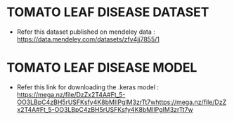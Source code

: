 
# TOMATO LEAF DISEASE DATASET

- Refer this dataset published on mendeley data : https://data.mendeley.com/datasets/zfv4jj7855/1

# TOMATO LEAF DISEASE MODEL

- Refer this link for downloading the .keras model : https://mega.nz/file/DzZx2T4A#Ft_5-OO3LBpC4zBH5rUSFKsfy4K8bMIlPgIM3zrTt7whttps://mega.nz/file/DzZx2T4A#Ft_5-OO3LBpC4zBH5rUSFKsfy4K8bMIlPgIM3zrTt7w
